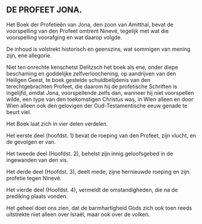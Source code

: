 ## DE PROFEET JONA.

Het Boek der Profetieën van Jona, den zoon van Amitthaï, bevat de voorspelling van den Profeet omtrent Ninevé, tegelijk met wat die voorspelling voorafging en wat daarop volgde.

De inhoud is volstrekt historisch en geenszins, wat sommigen van mening zijn, ene allegorie.

Niet ten onrechte kenschetst Delitzsch het boek als ene, onder diepe beschaming en goddelijke zelfverloochening, op aandrijven van den Heiligen Geest, te boek gestelde schuldbelijdenis van den terechtgebrachten Profeet, die daarom hij de profetische Schriften is ingelijfd, omdat Jona, voorspellende zelfs dan, wanneer hij niet voorspellen wilde, een type van den toekomstigen Christus was, in Wien alleen en door Wien alleen ook den gelovigen der Oud-Testamentische eeuw genade te beurt viel.

Het Boek laat zich in vier delen verdelen.

Het eerste deel (hoofdst. 1) bevat de roeping van den Profeet, zijn vlucht, en de gevolgen er van.

Het tweede deel (Hoofdst. 2), behelst zijn innig geloofsgebed in de ingewanden van den vis.

Het derde deel (Hoofdst. 3), deelt mede, zijne hernieuwde roeping en zijn profetie tegen Ninevé.

Het vierde deel (Hoofdst. 4), vermeldt de omstandigheden, die na de prediking plaats vonden.

Het geheel doet ons zien, dat de barmhartigheid Gods zich ook toen reeds uitstrekte niet alleen over Israël, maar ook over de volken.


